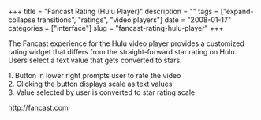 +++
title = "Fancast Rating (Hulu Player)"
description = ""
tags = ["expand-collapse transitions", "ratings", "video players"]
date = "2008-01-17"
categories = ["interface"]
slug = "fancast-rating-hulu-player"
+++


<p>The Fancast experience for the Hulu video player provides a customized rating widget that differs from the straight-forward star rating on Hulu. Users select a text value that gets converted to stars.</p>
<div id="screens-full" class="clear"><div class="caption">1. Button in lower right prompts user to rate the video</div><div class="fullimg clear"><a href="http://media.konigi.com/interface/hulu-fancast-rating-1.png" class="group" rel="group" title="1. Button in lower right prompts user to rate the video"><img src="http://media.konigi.com/interface/hulu-fancast-rating-1.png" alt="" class="img-responsive"></a></div></div><div id="screens-full" class="clear"><div class="caption">2. Clicking the button displays scale as text values</div><div class="fullimg clear"><a href="http://media.konigi.com/interface/hulu-fancast-rating-2.png" class="group" rel="group" title="2. Clicking the button displays scale as text values"><img src="http://media.konigi.com/interface/hulu-fancast-rating-2.png" alt="" class="img-responsive"></a></div></div><div id="screens-full" class="clear"><div class="caption">3. Value selected by user is converted to star rating scale</div><div class="fullimg clear"><a href="http://media.konigi.com/interface/hulu-fancast-rating-3.png" class="group" rel="group" title="3. Value selected by user is converted to star rating scale"><img src="http://media.konigi.com/interface/hulu-fancast-rating-3.png" alt="" class="img-responsive"></a></div></div>        
<p><a href="http://fancast.com/">http://fancast.com</a></p>

